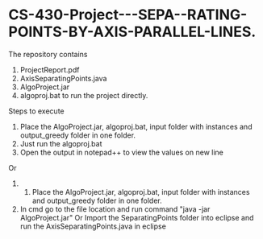 # CS-430-Project---SEPA--RATING-POINTS-BY-AXIS-PARALLEL-LINES.
The repository contains
1. ProjectReport.pdf
2. AxisSeparatingPoints.java
3. AlgoProject.jar
4. algoproj.bat to run the project directly.

Steps to execute
1. Place the AlgoProject.jar, algoproj.bat, input folder with instances and output_greedy folder in one folder.
2. Just run the algoproj.bat
3. Open the output in notepad++ to view the values on new line

Or
1. 1. Place the AlgoProject.jar, algoproj.bat, input folder with instances and output_greedy folder in one folder.
2. In cmd go to the file location and run command
	"java -jar AlgoProject.jar"
Or
Import the SeparatingPoints folder into eclipse and run the AxisSeparatingPoints.java in eclipse 
